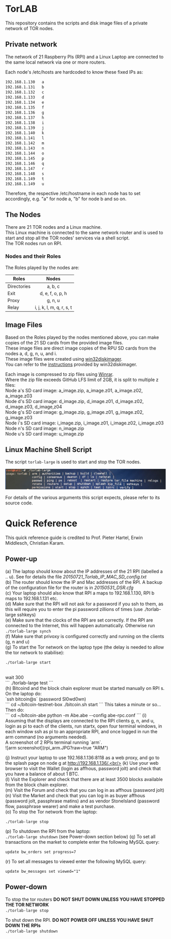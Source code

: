 # TorLAB
This repository contains the scripts and disk image files of a private network of TOR nodes.

## Private network

The network of 21 Raspberry PIs (RPI) and a Linux Laptop are connected to the same local network via one or more routers.

Each node's /etc/hosts are hardcoded to know these fixed IPs as:
```
192.168.1.130   a
192.168.1.131   b
192.168.1.132   c
192.168.1.133   d
192.168.1.134   e
192.168.1.135   f
192.168.1.136   g  
192.168.1.137   h
192.168.1.138   i
192.168.1.139   j
192.168.1.140   k
192.168.1.141   l
192.168.1.142   m
192.168.1.143   n
192.168.1.144   o
192.168.1.145   p
192.168.1.146   q
192.168.1.147   r
192.168.1.148   s
192.168.1.149   t
192.168.1.149   u
```

Therefore, the respective /etc/hostname in each node has to set accordingly, e.g. "a" for node a, "b" for node b and so on. 

## The Nodes
There are 21 TOR nodes and a Linux machine.<br/>
This Linux machine is connected to the same network router and is used to start and stop all the TOR nodes' services via a shell script.<br/>
The TOR nodes run on RPI.<br/>

### Nodes and their Roles
The Roles played by the nodes are:<br/>


| Roles        | Nodes                     |
| ------ |:-----:|
| Directories  | a, b, c                   |
| Exit         | d, e, f, o, p, h          |
| Proxy        | g, n, u                   |
| Relay        | i, j, k, l, m, q, r, s, t |


## Image Files
Based on the Roles played by the nodes mentioned above, you can make copies of the 21 SD cards from the provided image files. <br/>
These image files are direct image copies of the RPU SD cards from the nodes a, d, g, n, u, and i. <br/>
These image files were created using [win32diskimager](https://sourceforge.net/projects/win32diskimager/). <br/>
You can refer to the [instructions](https://raspberry-projects.com/pi/pi-operating-systems/win32diskimager) provided by win32diskimager.

Each image is compressed to zip files using [Winrar](https://www.win-rar.com/).<br/>
Where the zip file exceeds GitHub LFS limit of 2GB, it is split to multiple z files:<br/>
Node a's SD card image: a_image.zip, a_image.z01, a_image.z02, a_image.z03 <br/>
Node d's SD card image: d_image.zip, d_image.z01, d_image.z02, d_image.z03, d_image,z04 <br/>
Node g's SD card image: g_image.zip, g_image.z01, g_image.z02, g_image.z03 <br/>
Node i's SD card image: i_image.zip, i_image.z01, i_image.z02, i_image.z03 <br/>
Node n's SD card image: n_image.zip <br/>
Node u's SD card image: u_image.zip <br/>

## Linux Machine Shell Script
The script `torlab-large` is used to start and stop the TOR nodes.

![Alt text](torlab-large.JPG?raw=true "Title")

For details of the various arguments this script expects, please refer to its source code.

# Quick Reference
This quick reference guide is credited to Prof. Pieter Hartel, Erwin Middlesch, Christian Karam.

## Power-up
(a)	The laptop should know about the IP addresses of the 21 RPI (labelled a .. u). See for details the file *20150721_Torlab_IP_MAC_SD_config.txt*<br/>
(b)	The router should know the IP and Mac addresses of the RPI. A backup of the configuration file for the router is in *20150531_DSR.cfg*<br/>
(c)	Your laptop should also know that RPI a maps to 192.168.1.130, RPI b maps to 192.168.1.131 etc.<br/>
(d)	Make sure that the RPI will not ask for a password if you ssh to them, as this will require you to enter the pi password zillions of times (use ./torlab-large sshkeys)<br/>
(e)	Make sure that the clocks of the RPI are set correctly. If the RPI are connected to the Internet, this will happen automatically. Otherwise run `./torlab-large synch`<br/>
(f)	Make sure that privoxy is configured correctly and running on the clients (g, n and u)<br/>
(g)	To start the Tor network on the laptop type (the delay is needed to allow the tor network to stabilise):<br/>
```
./torlab-large start
```
<br/>
wait 300
<br/>
```
./torlab-large test
```
<br/>
(h)	Bitcoind and the block chain explorer must be started manually on RPI s. On the laptop do:<br/>
`ssh bitcoin@s`  (password Sl0wd0wn) <br/>
```
cd ~/bitcoin-testnet-box
./bitcoin.sh start
```
This takes a minute or so… Then do: <br/>
```
cd ~/bitcoin-abe
python -m Abe.abe --config abe-rpc.conf
```
(i)	Assuming that the displays are connected to the RPI clients g, n, and u, login as pi to each of the clients, run startx, open four terminal windows, in each window ssh as pi to an appropriate RPI, and once logged in run the arm command (no arguments needed).<br/>
A screenshot of 2 RPIs terminal running `arm`. <br/>
![arm screenshot](rpi_arm.JPG?raw=true "ARM")

(j)	Instruct your laptop to use 192.168.1.136:8118 as a web proxy, and go to the splash page on node g at http://192.168.1.136/.<br/>
(k)	Use your web browser to visit the Wallet (login as affhous, password jolt) and check that you have a balance of about 1 BTC.<br/>
(l)	Visit the Explorer and check that there are at least 3500 blocks available from the block chain explorer.<br/>
(m)	Visit the Forum and check that you can log in as affhous (password jolt)<br/>
(n)	Visit the Market and check that you can log in as buyer affhous (password jolt, passphrase matins) and as vendor StoneIsland (password flow, passphrase wearer) and make a test purchase.<br/>
(o)	To stop the Tor network from the laptop:<br/>
```
./torlab-large stop 
```
(p)	To shutdown the RPI from the laptop:<br/>
`./torlab-large shutdown` (see Power-down section below)
(q)	To set all transactions on the market to complete enter the following MySQL query:<br/>
```
update bw_orders set progress=7
```
(r)	To set all messages to viewed enter the following MySQL query:<br/>
```
update bw_messages set viewed="1"
```

## Power-down
To stop the tor routers **DO NOT SHUT DOWN UNLESS YOU HAVE STOPPED THE TOR NETWORK** <br/>
`./torlab-large stop`

To shut down the RPI. **DO NOT POWER OFF UNLESS YOU HAVE SHUT DOWN THE RPIs** <br/>
`./torlab-large shutdown`





